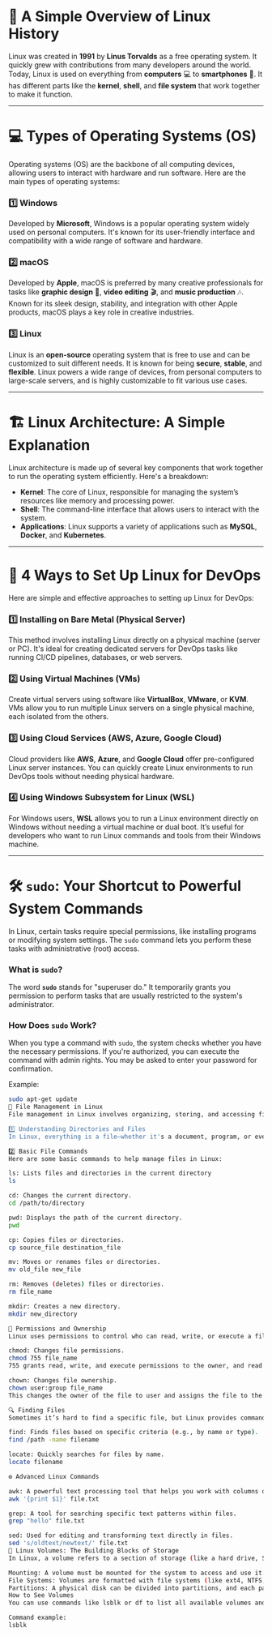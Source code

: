 # 🐧 A Simple Overview of Linux History
Linux was created in **1991** by **Linus Torvalds** as a free operating system. It quickly grew with contributions from many developers around the world. Today, Linux is used on everything from **computers** 💻 to **smartphones** 📱. It has different parts like the **kernel**, **shell**, and **file system** that work together to make it function.

---

# 💻 Types of Operating Systems (OS)
Operating systems (OS) are the backbone of all computing devices, allowing users to interact with hardware and run software. Here are the main types of operating systems:

### 1️⃣ **Windows**  
Developed by **Microsoft**, Windows is a popular operating system widely used on personal computers. It's known for its user-friendly interface and compatibility with a wide range of software and hardware.

### 2️⃣ **macOS**  
Developed by **Apple**, macOS is preferred by many creative professionals for tasks like **graphic design** 🎨, **video editing** 🎬, and **music production** 🎶. Known for its sleek design, stability, and integration with other Apple products, macOS plays a key role in creative industries.

### 3️⃣ **Linux**  
Linux is an **open-source** operating system that is free to use and can be customized to suit different needs. It is known for being **secure**, **stable**, and **flexible**. Linux powers a wide range of devices, from personal computers to large-scale servers, and is highly customizable to fit various use cases.

---

# 🏗️ Linux Architecture: A Simple Explanation
Linux architecture is made up of several key components that work together to run the operating system efficiently. Here's a breakdown:

- **Kernel**: The core of Linux, responsible for managing the system’s resources like memory and processing power.
- **Shell**: The command-line interface that allows users to interact with the system.
- **Applications**: Linux supports a variety of applications such as **MySQL**, **Docker**, and **Kubernetes**.

---

# 🚀 4 Ways to Set Up Linux for DevOps
Here are simple and effective approaches to setting up Linux for DevOps:

### 1️⃣ **Installing on Bare Metal (Physical Server)**  
This method involves installing Linux directly on a physical machine (server or PC). It's ideal for creating dedicated servers for DevOps tasks like running CI/CD pipelines, databases, or web servers.

### 2️⃣ **Using Virtual Machines (VMs)**  
Create virtual servers using software like **VirtualBox**, **VMware**, or **KVM**. VMs allow you to run multiple Linux servers on a single physical machine, each isolated from the others.

### 3️⃣ **Using Cloud Services (AWS, Azure, Google Cloud)**  
Cloud providers like **AWS**, **Azure**, and **Google Cloud** offer pre-configured Linux server instances. You can quickly create Linux environments to run DevOps tools without needing physical hardware.

### 4️⃣ **Using Windows Subsystem for Linux (WSL)**  
For Windows users, **WSL** allows you to run a Linux environment directly on Windows without needing a virtual machine or dual boot. It’s useful for developers who want to run Linux commands and tools from their Windows machine.

---

# 🛠️ `sudo`: Your Shortcut to Powerful System Commands
In Linux, certain tasks require special permissions, like installing programs or modifying system settings. The `sudo` command lets you perform these tasks with administrative (root) access.

### What is `sudo`?
The word **`sudo`** stands for "superuser do." It temporarily grants you permission to perform tasks that are usually restricted to the system's administrator.

### How Does `sudo` Work?
When you type a command with `sudo`, the system checks whether you have the necessary permissions. If you're authorized, you can execute the command with admin rights. You may be asked to enter your password for confirmation.

Example:  
```bash
sudo apt-get update
📂 File Management in Linux
File management in Linux involves organizing, storing, and accessing files and directories. Here's a simple breakdown:

1️⃣ Understanding Directories and Files
In Linux, everything is a file—whether it's a document, program, or even a device like your mouse.

2️⃣ Basic File Commands
Here are some basic commands to help manage files in Linux:

ls: Lists files and directories in the current directory
ls 

cd: Changes the current directory.
cd /path/to/directory

pwd: Displays the path of the current directory.
pwd

cp: Copies files or directories.
cp source_file destination_file

mv: Moves or renames files or directories.
mv old_file new_file

rm: Removes (deletes) files or directories.
rm file_name

mkdir: Creates a new directory.
mkdir new_directory

📜 Permissions and Ownership
Linux uses permissions to control who can read, write, or execute a file. Every file has an owner and a group, and different users may have different access levels.

chmod: Changes file permissions.
chmod 755 file_name
755 grants read, write, and execute permissions to the owner, and read and execute permissions to the group and others.

chown: Changes file ownership.
chown user:group file_name
This changes the owner of the file to user and assigns the file to the group group.

🔍 Finding Files
Sometimes it’s hard to find a specific file, but Linux provides commands to search for them:

find: Finds files based on specific criteria (e.g., by name or type).
find /path -name filename

locate: Quickly searches for files by name.
locate filename

⚙️ Advanced Linux Commands

awk: A powerful text processing tool that helps you work with columns of data in files.
awk '{print $1}' file.txt

grep: A tool for searching specific text patterns within files.
grep "hello" file.txt

sed: Used for editing and transforming text directly in files.
sed 's/oldtext/newtext/' file.txt
💾 Linux Volumes: The Building Blocks of Storage
In Linux, a volume refers to a section of storage (like a hard drive, SSD, or USB drive) that has been formatted and mounted to store data. Here are some key points:

Mounting: A volume must be mounted for the system to access and use it. Mounting is the process of making a storage device available at a specific location in the file system.
File Systems: Volumes are formatted with file systems (like ext4, NTFS, or FAT), which organize data in a structured way.
Partitions: A physical disk can be divided into partitions, and each partition can be treated as a separate volume.
How to See Volumes
You can use commands like lsblk or df to list all available volumes and check their usage.

Command example:
lsblk
